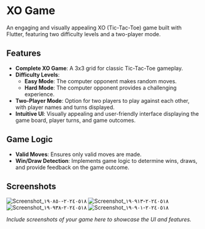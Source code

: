 # XO Game

An engaging and visually appealing XO (Tic-Tac-Toe) game built with Flutter, featuring two difficulty levels and a two-player mode.

## Features

- **Complete XO Game**: A 3x3 grid for classic Tic-Tac-Toe gameplay.
- **Difficulty Levels**:
    - **Easy Mode**: The computer opponent makes random moves.
    - **Hard Mode**: The computer opponent provides a challenging experience.
- **Two-Player Mode**: Option for two players to play against each other, with player names and turns displayed.
- **Intuitive UI**: Visually appealing and user-friendly interface displaying the game board, player turns, and game outcomes.

## Game Logic

- **Valid Moves**: Ensures only valid moves are made.
- **Win/Draw Detection**: Implements game logic to determine wins, draws, and provide feedback on the game outcome.

## Screenshots
![Screenshot_٢٠٢٤٠٥١٨-١٩٠٨٥٠](https://github.com/Ab0raya/tic_tac_amit/assets/104572011/cafbf9b0-101e-484e-9d64-41b5aa534fbd)
![Screenshot_٢٠٢٤٠٥١٨-١٩٠٩١٣](https://github.com/Ab0raya/tic_tac_amit/assets/104572011/7212e7a7-b041-40f9-aec8-5202bf8753d1)
![Screenshot_٢٠٢٤٠٥١٨-١٩٠٩٣٨](https://github.com/Ab0raya/tic_tac_amit/assets/104572011/c7e43a07-c7d7-40ef-80dd-cd355e376804)
![Screenshot_٢٠٢٤٠٥١٨-١٩٠٩٠١](https://github.com/Ab0raya/tic_tac_amit/assets/104572011/21a66e65-a2c4-4f05-bbdf-1ffee248dced)

*Include screenshots of your game here to showcase the UI and features.*

